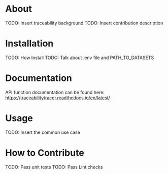 # About
TODO: Insert traceability background
TODO: Insert contribution description

# Installation
TODO: How Install
TODO: Talk about .env file and PATH_TO_DATASETS

# Documentation
API function documentation can be found here: https://traceabilitytracer.readthedocs.io/en/latest/

# Usage
TODO: Insert the common use case

# How to Contribute

TODO: Pass unit tests
TODO: Pass Lint checks